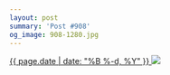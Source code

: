 ```yaml
---
layout: post
summary: 'Post #908'
og_image: 908-1280.jpg
---
```


<p>
 <time>
  <a href="/908">
   {{ page.date | date: "%B %-d, %Y" }}
  </a>
 </time>
 <a href="/908">
  <img data-taken="10/5/2019" sizes="(min-width: 700px) 50vw, calc(100vw - 2rem)" src="{{ site.assets_url }}/908-640.jpg" srcset="{{ site.assets_url }}/908-320.jpg 320w, {{ site.assets_url }}/908-640.jpg 640w, {{ site.assets_url }}/908-960.jpg 960w, {{ site.assets_url }}/908-1280.jpg 1280w"/>
 </a>
</p>
